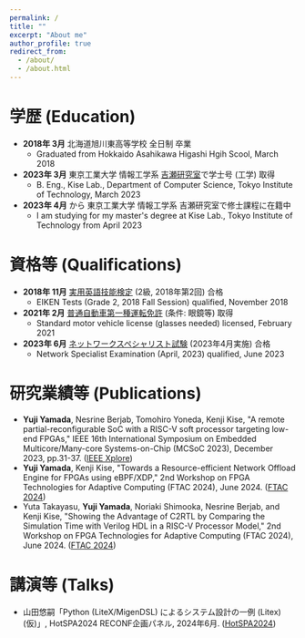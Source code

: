 ```yaml
---
permalink: /
title: ""
excerpt: "About me"
author_profile: true
redirect_from: 
  - /about/
  - /about.html
---
```


学歴 (Education)
======
* **2018年 3月** 北海道旭川東高等学校 全日制 卒業
  * Graduated from Hokkaido Asahikawa Higashi Hgih Scool, March 2018
* **2023年 3月** 東京工業大学 情報工学系 [吉瀬研究室](https://www.arch.cs.titech.ac.jp/)で学士号 (工学) 取得
  * B. Eng., Kise Lab., Department of Computer Science, Tokyo Institute of Technology, March 2023
* **2023年 4月** から 東京工業大学 情報工学系 吉瀬研究室で修士課程に在籍中
  * I am studying for my master's degree at Kise Lab., Tokyo Institute of Technology from April 2023

資格等 (Qualifications)
======
* **2018年 11月** [実用英語技能検定](https://www.eiken.or.jp/) (2級, 2018年第2回) 合格
  * EIKEN Tests (Grade 2, 2018 Fall Session) qualified, November 2018
* **2021年 2月** [普通自動車第一種運転免許](https://www.npa.go.jp/bureau/traffic/menkyo/index.html) (条件: 眼鏡等) 取得
  * Standard motor vehicle license (glasses needed) licensed, February 2021
* **2023年 6月** [ネットワークスペシャリスト試験](https://www.ipa.go.jp/shiken/kubun/nw.html) (2023年4月実施) 合格
  * Network Specialist Examination (April, 2023) qualified, June 2023

研究業績等 (Publications)
======
* **Yuji Yamada**, Nesrine Berjab, Tomohiro Yoneda, Kenji Kise, "A remote partial-reconfigurable SoC with a RISC-V soft processor targeting low-end FPGAs," IEEE 16th International Symposium on Embedded Multicore/Many-core Systems-on-Chip (MCSoC 2023), December 2023, pp.31-37. ([IEEE Xplore](https://ieeexplore.ieee.org/abstract/document/10387925))
* **Yuji Yamada**, Kenji Kise, "Towards a Resource-efficient Network Offload Engine for FPGAs using eBPF/XDP," 2nd Workshop on FPGA Technologies for Adaptive Computing (FTAC 2024), June 2024. ([FTAC 2024](https://aitech.ac.jp/~dslab/ftac2024/))
*  Yuta Takayasu, **Yuji Yamada**, Noriaki Shimooka, Nesrine Berjab, and Kenji Kise, "Showing the Advantage of C2RTL by Comparing the Simulation Time with Verilog HDL in a RISC-V Processor Model," 2nd Workshop on FPGA Technologies for Adaptive Computing (FTAC 2024), June 2024. ([FTAC 2024](https://aitech.ac.jp/~dslab/ftac2024/))

講演等 (Talks)
======
* 山田悠嗣「Python (LiteX/MigenDSL) によるシステム設計の一例 (Litex) (仮)」, HotSPA2024 RECONF企画パネル, 2024年6月. ([HotSPA2024](https://ken.ieice.org/ken/paper/20240611Vcdg/))

